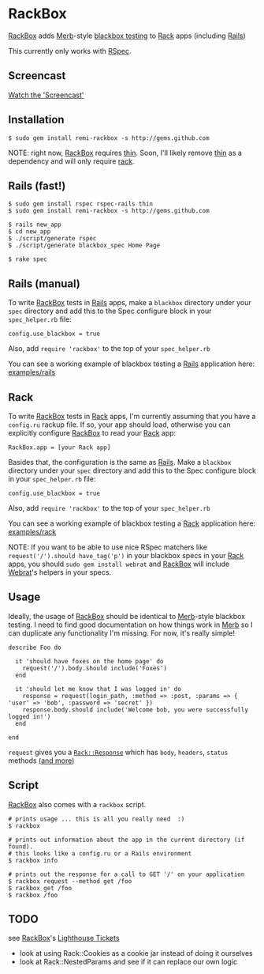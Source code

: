 RackBox
=======

[RackBox][] adds [Merb][]-style [blackbox testing][blackbox] to [Rack][] apps (including [Rails][])

This currently only works with [RSpec][].

Screencast
----------

[Watch the 'Screencast'][screencast]

Installation
------------

    $ sudo gem install remi-rackbox -s http://gems.github.com

NOTE: right now, [RackBox][] requires [thin][].  Soon, I'll likely remove [thin][] as 
a dependency and will only require [rack][].

Rails (fast!)
-------------

    $ sudo gem install rspec rspec-rails thin
    $ sudo gem install remi-rackbox -s http://gems.github.com

    $ rails new_app
    $ cd new_app
    $ ./script/generate rspec
    $ ./script/generate blackbox_spec Home Page

    $ rake spec
    

Rails (manual)
--------------

To write [RackBox][] tests in [Rails][] apps, make a `blackbox` directory under your `spec` directory 
and add this to the Spec configure block in your `spec_helper.rb` file:

    config.use_blackbox = true

Also, add `require 'rackbox'` to the top of your `spec_helper.rb`

You can see a working example of blackbox testing a [Rails][] application here: [examples/rails](http://github.com/remi/rackbox/tree/master/examples/rails)

Rack
----

To write [RackBox][] tests in [Rack][] apps, I'm currently assuming that you have a `config.ru` rackup file. 
If so, your app should load, otherwise you can explicitly configure [RackBox][] to read your [Rack][] app:

    RackBox.app = [your Rack app]

Basides that, the configuration is the same as [Rails][].  Make a `blackbox` directory under your 
`spec` directory and add this to the Spec configure block in your `spec_helper.rb` file:

    config.use_blackbox = true

Also, add `require 'rackbox'` to the top of your `spec_helper.rb`

You can see a working example of blackbox testing a [Rack][] application here: [examples/rack](http://github.com/remi/rackbox/tree/master/examples/rack)

NOTE: If you want to be able to use nice RSpec matchers like `request('/').should have_tag('p')` in your 
blackbox specs in your [Rack][] apps, you should `sudo gem install webrat` and [RackBox][] will include 
[Webrat][]'s helpers in your specs.

Usage
-----

Ideally, the usage of [RackBox][] should be identical to [Merb][]-style blackbox testing.  I need to find good documentation 
on how things work in [Merb][] so I can duplicate any functionality I'm missing.  For now, it's really simple!

    describe Foo do

      it 'should have foxes on the home page' do
        request('/').body.should include('Foxes')
      end

      it 'should let me know that I was logged in' do
        response = request(login_path, :method => :post, :params => { 'user' => 'bob', :password => 'secret' })
        response.body.should include('Welcome bob, you were successfully logged in!')
      end

    end

`request` gives you a [`Rack::Response`](http://rack.rubyforge.org/doc/classes/Rack/Response.html) which has 
`body`, `headers`, `status` methods ([and more](http://rack.rubyforge.org/doc/classes/Rack/Response.html))

Script
------

[RackBox][] also comes with a `rackbox` script.

    # prints usage ... this is all you really need  :)
    $ rackbox

    # prints out information about the app in the current directory (if found).
    # this looks like a config.ru or a Rails environment
    $ rackbox info

    # prints out the response for a call to GET '/' on your application
    $ rackbox request --method get /foo
    $ rackbox get /foo
    $ rackbox /foo

TODO
----

see [RackBox][]'s [Lighthouse Tickets](http://remitaylor.lighthouseapp.com/projects/27570-rackbox)
* look at using Rack::Cookies as a cookie jar instead of doing it ourselves
* look at Rack::NestedParams and see if it can replace our own logic


[rackbox]:    http://github.com/remi/rackbox
[merb]:       http://merbivore.com
[rack]:       http://rack.rubyforge.org
[rails]:      http://rubyonrails.org
[rspec]:      http://rspec.info
[webrat]:     http://github.com/brynary/webrat
[thin]:       http://code.macournoyer.com/thin
[screencast]: http://remi.org/2009/01/29/introducing-rackbox_merb-esque-blackbox-testing-for-rack-and-rails-apps.html
[rubygem]:    http://www.rubygems.org
[blackbox]:   http://en.wikipedia.org/wiki/Black_box_testing
[sinatra]:    http://sinatra.github.com
